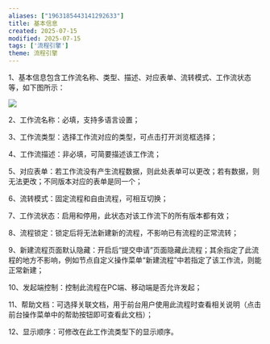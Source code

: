 ```yaml
---
aliases: ["1963185443141292633"]
title: 基本信息
created: 2025-07-15
modified: 2025-07-15
tags: ['流程引擎']
theme: 流程引擎
---
```


1、基本信息包含工作流名称、类型、描述、对应表单、流转模式、工作流状态等，如下图所示：

![](e28e841fa4cedab42e841a36c0d62c1e.jpg)

2、工作流名称：必填，支持多语言设置；

3、工作流类型：选择工作流对应的类型，可点击打开浏览框选择；

4、工作流描述：非必填，可简要描述该工作流；

5、对应表单：若工作流没有产生流程数据，则此处表单可以更改；若有数据，则无法更改；不同版本对应的表单是同一个；

6、流转模式：固定流程和自由流程，可相互切换；

7、工作流状态：启用和停用，此状态对该工作流下的所有版本都有效；

8、流程锁定：锁定后将无法新建新的流程，不影响已有流程的正常流转；

9、新建流程页面默认隐藏：开启后“提交申请”页面隐藏此流程；其余指定了此流程的地方不影响，例如节点自定义操作菜单“新建流程”中若指定了该工作流，则能正常新建；

10、发起端控制：控制此流程在PC端、移动端是否允许发起；

11、帮助文档：可选择关联文档，用于前台用户使用此流程时查看相关说明（点击前台操作菜单中的帮助按钮即可查看此文档）；

12、显示顺序：可修改在此工作流类型下的显示顺序。